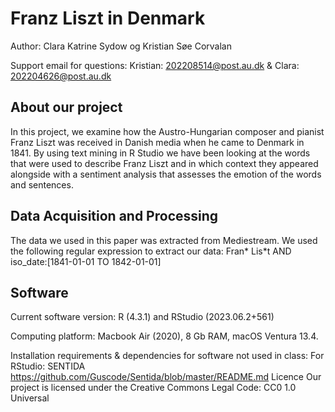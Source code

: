 # Franz Liszt in Denmark
Author: Clara Katrine Sydow og Kristian Søe Corvalan

Support email for questions:
Kristian: 202208514@post.au.dk & Clara: 202204626@post.au.dk

## About our project
In this project, we examine how the Austro-Hungarian composer and pianist Franz Liszt was received in Danish media when he came to Denmark in 1841.
By using text mining in R Studio we have been looking at the words that were used to describe Franz Liszt and in which context they appeared alongside with a sentiment analysis that assesses the emotion of the words and sentences.


## Data Acquisition and Processing

The data we used in this paper was extracted from Mediestream. We used the following regular expression to extract our data:
Fran* Lis*t AND iso_date:[1841-01-01 TO 1842-01-01]

## Software
Current software version: R (4.3.1) and RStudio (2023.06.2+561)

Computing platform: Macbook Air (2020), 8 Gb RAM, macOS Ventura 13.4.

Installation requirements & dependencies for software not used in class: 
For RStudio: SENTIDA https://github.com/Guscode/Sentida/blob/master/README.md
Licence
Our project is licensed under the Creative Commons Legal Code: CC0 1.0 Universal 
